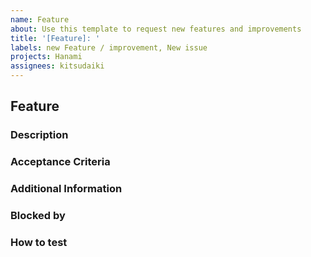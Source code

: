 ```yaml
---
name: Feature
about: Use this template to request new features and improvements
title: '[Feature]: '
labels: new Feature / improvement, New issue
projects: Hanami
assignees: kitsudaiki
---
```


## Feature

### Description

<!-- A concise description of the new feature or the improvement of an existing feature, which you have in mind. -->

### Acceptance Criteria

<!--
List of cirteria, which have to be fullfilled in order to complete the ticket

Example: 
1. Added ... to ...
2. The programm is capable of ...
3. Unit-tests were written for the new feature 
4. Documentation was updated in chapter ...
5. Everthing was tested on ...
-->

### Additional Information

<!-- If available add link, hints, related issues or other useful information, which help to handle the tickete here. -->

### Blocked by

<!-- List if issues, which have to be resolved before this one here can be started. -->

### How to test

<!-- Instructions, what have to be done to test the new feature/update. -->
